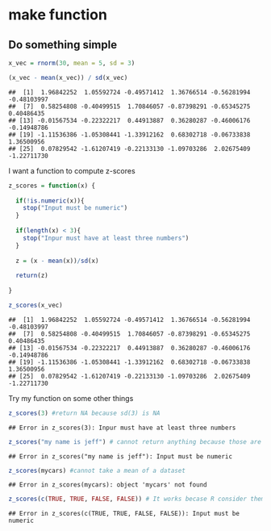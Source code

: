 make function
================

## Do something simple

``` r
x_vec = rnorm(30, mean = 5, sd = 3)

(x_vec - mean(x_vec)) / sd(x_vec)
```

    ##  [1]  1.96842252  1.05592724 -0.49571412  1.36766514 -0.56281994 -0.48103997
    ##  [7]  0.58254808 -0.40499515  1.70846057 -0.87398291 -0.65345275  0.40486435
    ## [13] -0.01567534 -0.22322217  0.44913887  0.36280287 -0.46006176 -0.14948786
    ## [19] -1.11536386 -1.05308441 -1.33912162  0.68302718 -0.06733838  1.36500956
    ## [25]  0.07829542 -1.61207419 -0.22133130 -1.09703286  2.02675409 -1.22711730

I want a function to compute z-scores

``` r
z_scores = function(x) {
  
  if(!is.numeric(x)){
    stop("Input must be numeric")
  }
  
  if(length(x) < 3){
    stop("Inpur must have at least three numbers")
  }
  
  z = (x - mean(x))/sd(x)
  
  return(z)
 
}

z_scores(x_vec)
```

    ##  [1]  1.96842252  1.05592724 -0.49571412  1.36766514 -0.56281994 -0.48103997
    ##  [7]  0.58254808 -0.40499515  1.70846057 -0.87398291 -0.65345275  0.40486435
    ## [13] -0.01567534 -0.22322217  0.44913887  0.36280287 -0.46006176 -0.14948786
    ## [19] -1.11536386 -1.05308441 -1.33912162  0.68302718 -0.06733838  1.36500956
    ## [25]  0.07829542 -1.61207419 -0.22133130 -1.09703286  2.02675409 -1.22711730

Try my function on some other things

``` r
z_scores(3) #return NA because sd(3) is NA
```

    ## Error in z_scores(3): Inpur must have at least three numbers

``` r
z_scores("my name is jeff") # cannot return anything because those are characters
```

    ## Error in z_scores("my name is jeff"): Input must be numeric

``` r
z_scores(mycars) #cannot take a mean of a dataset
```

    ## Error in z_scores(mycars): object 'mycars' not found

``` r
z_scores(c(TRUE, TRUE, FALSE, FALSE)) # It works becase R consider them as 1100
```

    ## Error in z_scores(c(TRUE, TRUE, FALSE, FALSE)): Input must be numeric
